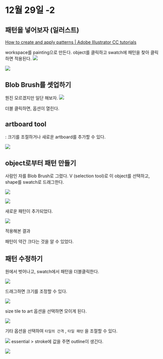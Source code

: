 # 12월 29일 -2
## 패턴을 넣어보자 (일러스트)
[How to create and apply patterns | Adobe Illustrator CC tutorials](https://helpx.adobe.com/illustrator/how-to/create-apply-patterns.html)


workspace를 painting으로 만든다.
object를 클릭하고
swatch에 패턴을 찾아 클릭하면 적용된다.
![](12%E1%84%8B%E1%85%AF%E1%86%AF%2029%E1%84%8B%E1%85%B5%E1%86%AF-2/2E65100A-1729-4DAD-A750-F3177DF9087E.png)


![](12%E1%84%8B%E1%85%AF%E1%86%AF%2029%E1%84%8B%E1%85%B5%E1%86%AF-2/9DDFE10C-8D4F-4FED-BD86-53AA0FFAB3A1.png)

## Blob Brush를 셋업하기

뭔진 모르겠지만 일단 해보자.
![](12%E1%84%8B%E1%85%AF%E1%86%AF%2029%E1%84%8B%E1%85%B5%E1%86%AF-2/2E033ACE-0C3D-4F6F-91A7-A451C76188DF.png)

더블 클릭하면, 옵션이 열린다.

## artboard tool
: 크기를 조절하거나 새로운 artboard를 추가할 수 있다.

![](12%E1%84%8B%E1%85%AF%E1%86%AF%2029%E1%84%8B%E1%85%B5%E1%86%AF-2/99FDFEFE-2554-4AE8-923E-2D2C1F4D0F44.png)

## object로부터 패턴 만들기
사람인 자를 Blob Brush로 그렸다.
V (selection tool)로 이 object를 선택하고,
shape를 swatch로 드래그한다.

![](12%E1%84%8B%E1%85%AF%E1%86%AF%2029%E1%84%8B%E1%85%B5%E1%86%AF-2/8B7DE716-E26D-4D9E-905A-32BB4233D2FC.png)

![](12%E1%84%8B%E1%85%AF%E1%86%AF%2029%E1%84%8B%E1%85%B5%E1%86%AF-2/B447FA25-CC56-47E2-B128-8C426BEE5A81.png)

새로운 패턴이 추가되었다.

![](12%E1%84%8B%E1%85%AF%E1%86%AF%2029%E1%84%8B%E1%85%B5%E1%86%AF-2/ADFC7C2F-BD0B-4719-B78B-312F0AE2755B.png)

적용해본 결과

패턴이 약간 크다는 것을 알 수 있었다.

## 패턴 수정하기

원에서 벗어나고, swatch에서 패턴을 더블클릭한다.

![](12%E1%84%8B%E1%85%AF%E1%86%AF%2029%E1%84%8B%E1%85%B5%E1%86%AF-2/BDC5DB84-1926-4D69-9321-80F23FC1AB9D.png)

드래그하면 크기를 조정할 수 있다.

![](12%E1%84%8B%E1%85%AF%E1%86%AF%2029%E1%84%8B%E1%85%B5%E1%86%AF-2/FD83E874-281C-4936-BEE8-FE8F650A9E4A.png)

size tile to art 옵션을 선택하면 모이게 된다.


![](12%E1%84%8B%E1%85%AF%E1%86%AF%2029%E1%84%8B%E1%85%B5%E1%86%AF-2/9192F295-3B1D-4CD9-BB46-F0CFC332D7B3.png)

기타 옵션을 선택하여 `타일의 간격` , `타일 패턴` 을 조절할 수 있다.


![](12%E1%84%8B%E1%85%AF%E1%86%AF%2029%E1%84%8B%E1%85%B5%E1%86%AF-2/0E84F655-D833-4A5B-A3C8-068D2655ECE3.png)
essential  > stroke에 값을 주면 outline이 생긴다.

![](12%E1%84%8B%E1%85%AF%E1%86%AF%2029%E1%84%8B%E1%85%B5%E1%86%AF-2/7299B95E-6582-4E32-AA03-4EC1FD81C1DF.png)

